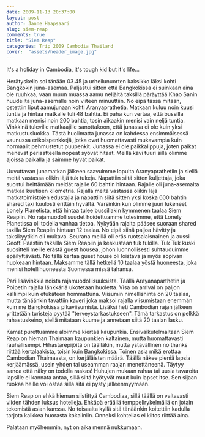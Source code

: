 ```yaml
---
date: 2009-11-13 20:37:00
layout: post
author: Janne Haapsaari
slug: siem-reap
comments: true
title: "Siem Reap"
categories: Trip 2009 Cambodia Thailand
cover:  "assets/header_image.jpg"
---
```


It's a holiday in Cambodia, it's tough kid but it's life...

Herätyskello soi tänään 03.45 ja urheilunuorten kaksikko läksi kohti Bangkokin
juna-asemaa. Paljastui sitten että Bangkokissa ei suinkaan aina ole ruuhkaa,
vaan muun muassa aamu neljältä taksillä päräyttää Khao Sanin huudeilta
juna-asemalle noin viiteen minuuttiin. No eipä tässä mitään, ostettiin liput
aamujunaan kohti Aranyaprathetia. Matkaan kuluu noin kuusi tuntia ja hintaa
matkalle tuli 48 bahtia. Ei paha kun vertaa, että bussilla matkaan menisi noin
200 bahtia, tosin aikaakin menisi vain neljä tuntia. Vinkkinä tuleville
matkaajille sanottakoon, että junassa ei ole kuin yksi matkustusluokka. Tästä
huolimatta junassa on kahdessa ensimmäisessä vaunussa erikoispenkkejä, jotka
ovat huomattavasti mukavampia kuin normaalit pehmustetut puupenkit. Junassa ei
ole paikkalippuja, joten paikat menevät periaatteella nopeat syövät hitaat.
Meillä kävi tuuri sillä olimme ajoissa paikalla ja saimme hyvät paikat.

Uuvuttavan junamatkan jälkeen saavuimme lopulta Aranyaprathetiin ja siellä
meitä vastassa olikin läjä tuk tukeja. Napattiin siitä sitten kuljettaja, joka
suostui heittämään meidät rajalle 60 bahtin hintaan. Rajalle oli juna-asemalta
matkaa kuutisen kilometriä. Rajalla meitä vastassa olikin läjä
matkatoimistojen edustajia ja napattiin siitä sitten yksi koska 600 bahtin
shared taxi kuulosti erittäin hyvältä. Varsinkin kun olimme juuri lukeneet
Lonely Planetista, että hintaa tulee bussillakin kymmenen taalaa Siem Reapiin.
No rajamuodollisuudet hoidettuamme totesimme, että Lonely Planetissa oli
todella vanhaa tietoa. Nykyään rajalta pääsee suoraan shared taxilla Siem
Reapiin hintaan 12 taalaa. No eipä siinä paljoa hävitty ja taksikyytikin oli
mukava. Seurana meillä oli eräs ruotsalaisnainen ja aussi Geoff. Päästiin
taksilla Siem Reapiin ja keskustaan tuk tukilla. Tuk Tuk kuski suositteli
meille erästä guest housea, johon luonnollisesti suhtauduimme epäilyttävästi.
No tällä kertaa guest house oli loistava ja myös sopivan huokeaan hintaan.
Maksamme tällä hetkellä 10 taalaa yöstä huoneesta, joka menisi
hotellihuoneesta Suomessa missä tahansa.

Pari lisävinkkiä noista rajamuodollisuuksista. Täällä Arayanaparthetin ja
Poipetin rajalla länkkäriä ukotetaan huoletta. Visa on arrival on paljon
kalliimpi kuin etukäteen hommattuna. Viisumin nimellishinta on 20 taalaa,
mutta tänäänkin tavattiin kaveri joka maksoi rajalla viisumistaan enemmän kuin
me Bangkokissa pikaviisumista. Lisäksi heti Cambodian rajan jälkeen yrittetään
turisteja pyytää "terveystarkastukseen". Tämä tarkastus on pelkkä
rahastuskeino, siellä mitataan kuume ja annetaan siitä 20 taalan lasku.

Kamat purettuamme aloimme kiertää kaupunkia. Ensivaikutelmaltaan Siem Reap on
hieman Thaimaan kaupunkien kaltainen, mutta huomattavasti rauhallisempi.
Hihastarepijöitä on täälläkin, mutta ystävällinen no thanks riittää
kertalaakista, toisin kuin Bangkokissa. Toinen asia mikä erottaa Cambodian
Thaimaasta, on kerjäläisten määrä. Täällä näkee pieniä lapsia kerjäämässä,
usein yhden tai useamman raajan menettäneenä. Täytyy sanoa että näky on
todella raskas! Huhujen mukaan rahaa tai uusia tavaroita lapsille ei kannata
antaa, sillä siitä hyötyvät muut kuin lapset itse. Sen sijaan ruokaa heille
voi ostaa sillä sitä ei pysty jälleenmyymään.

Siem Reap on ehkä hieman siistittyä Cambodiaa, sillä täällä on valtavasti
viiden tähden luksus hotelleja. Ehkäpä eräällä temppelirykelmällä on jotain
tekemistä asian kanssa. No toisaalta kyllä sitä tänäänkin koitettiin kadulla
tarjota kaikkea huorasta kokaiiniin. Onneksi kohtelias ei kiitos riittää aina.

Palataan myöhemmin, nyt on aika mennä nukkumaan.
